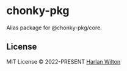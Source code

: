 # chonky-pkg

Alias package for @chonky-pkg/core. 

## License

MIT License © 2022-PRESENT [Harlan Wilton](https://github.com/harlan-zw)
